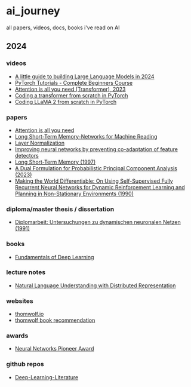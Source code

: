 # ai_journey

all papers, videos, docs, books i've read on AI

## 2024

### videos

* [A little guide to building Large Language Models in 2024](https://www.youtube.com/watch?v=2-SPH9hIKT8&t=860s)
* [PyTorch Tutorials - Complete Beginners Course](https://www.youtube.com/playlist?list=PLqnslRFeH2UrcDBWF5mfPGpqQDSta6VK4)
* [Attention is all you need (Transformer), 2023](https://www.youtube.com/watch?v=bCz4OMemCcA)
* [Coding a transformer from scratch in PyTorch](https://www.youtube.com/watch?v=ISNdQcPhsts)
* [Coding LLaMA 2 from scratch in PyTorch](https://www.youtube.com/watch?v=oM4VmoabDAI&t=10s)

### papers

* [Attention is all you need](https://arxiv.org/pdf/1706.03762)
* [Long Short-Term Memory-Networks for Machine Reading](https://arxiv.org/pdf/1601.06733)
* [Layer Normalization](https://arxiv.org/pdf/1607.06450)
* [Improving neural networks by preventing co-adaptation of feature detectors](https://arxiv.org/pdf/1207.0580)
* [Long Short-Term Memory (1997)](https://deeplearning.cs.cmu.edu/S23/document/readings/LSTM.pdf)
* [A Dual Formulation for Probabilistic Principal Component Analysis (2023)](https://ftp.esat.kuleuven.be/pub/stadius//hdeplaen/23-126.pdf)
* [Making the World Differentiable: On Using Self-Supervised Fully Recurrent Neural Networks for Dynamic Reinforcement Learning and Planning in Non-Stationary Environments (1990)](https://people.idsia.ch/~juergen/FKI-126-90_(revised)bw_ocr.pdf)

### diploma/master thesis / dissertation

* [Diplomarbeit: Untersuchungen zu dynamischen neuronalen Netzen (1991)](https://github.com/CDitzel/Deep-Learning-Literature/blob/master/Diplomarbeit:%20Untersuchungen%20zu%20dynamischen%20neuronalen%20Netzen.pdf)

### books

* [Fundamentals of Deep Learning](https://www.oreilly.com/library/view/fundamentals-of-deep/9781492082170/)

### lecture notes

* [Natural Language Understanding with Distributed Representation](https://github.com/nyu-dl/NLP_DL_Lecture_Note/blob/master/lecture_note.pdf)

### websites

* [thomwolf.io](https://thomwolf.io/)
* [thomwolf book recommendation](https://thomwolf.io/data/Thom_wolf_reading_list.txt)

### awards

* [Neural Networks Pioneer Award](https://cis.ieee.org/awards/past-recipients#NeuralNetworksPioneerAward)

### github repos

* [Deep-Learning-Literature](https://github.com/CDitzel/Deep-Learning-Literature/tree/master)
